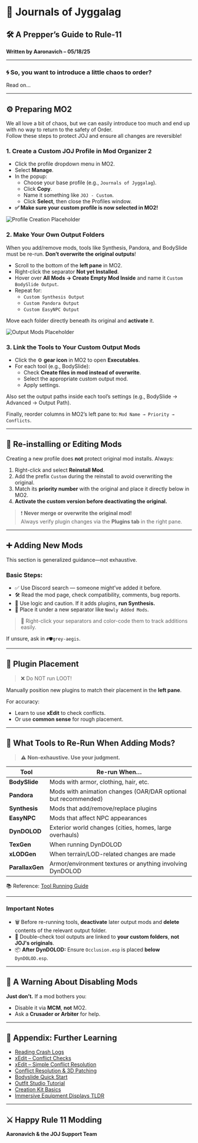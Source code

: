 
# 📘 Journals of Jyggalag
## 🛠 A Prepper’s Guide to Rule-11
**Written by Aaronavich – 05/18/25**

---

### 🌀 So, you want to introduce a little chaos to order?
Read on…

---

## ⚙️ Preparing MO2

We all love a bit of chaos, but we can easily introduce too much and end up with no way to return to the safety of Order.  
Follow these steps to protect JOJ and ensure all changes are reversible!

### 1. Create a Custom JOJ Profile in Mod Organizer 2

- Click the profile dropdown menu in MO2.
- Select **Manage**.
- In the popup:
  - Choose your base profile (e.g., `Journals of Jyggalag`).
  - Click **Copy**.
  - Name it something like `JOJ - Custom`.
  - Click **Select**, then close the Profiles window.
- **✅ Make sure your custom profile is now selected in MO2!**

![Profile Creation Placeholder](https://github.com/YOUR_USERNAME/YOUR_REPO/blob/main/docs/images/profile_creation.png)

### 2. Make Your Own Output Folders

When you add/remove mods, tools like Synthesis, Pandora, and BodySlide must be re-run. **Don’t overwrite the original outputs**!

- Scroll to the bottom of the **left pane** in MO2.
- Right-click the separator **Not yet Installed**.
- Hover over **All Mods → Create Empty Mod Inside** and name it `Custom BodySlide Output`.
- Repeat for:
  - `Custom Synthesis Output`
  - `Custom Pandora Output`
  - `Custom EasyNPC Output`

Move each folder directly beneath its original and **activate** it.

![Output Mods Placeholder](https://github.com/YOUR_USERNAME/YOUR_REPO/blob/main/docs/images/output_mods.png)

### 3. Link the Tools to Your Custom Output Mods

- Click the ⚙️ **gear icon** in MO2 to open **Executables**.
- For each tool (e.g., BodySlide):
  - Check **Create files in mod instead of overwrite**.
  - Select the appropriate custom output mod.
  - Apply settings.

Also set the output paths inside each tool’s settings (e.g., BodySlide → Advanced → Output Path).

Finally, reorder columns in MO2’s left pane to: `Mod Name → Priority → Conflicts`.

---

## 🔄 Re-installing or Editing Mods

Creating a new profile does **not** protect original mod installs. Always:

1. Right-click and select **Reinstall Mod**.
2. Add the prefix `Custom` during the reinstall to avoid overwriting the original.
3. Match its **priority number** with the original and place it directly below in MO2.
4. **Activate the custom version before deactivating the original.**

> ❗ **Never merge or overwrite the original mod!**  
> Always verify plugin changes via the **Plugins tab** in the right pane.

---

## ➕ Adding New Mods

This section is generalized guidance—not exhaustive.

### Basic Steps:

- ✅ Use Discord search — someone might’ve added it before.
- 🛠 Read the mod page, check compatibility, comments, bug reports.
- 🧠 Use logic and caution. If it adds plugins, **run Synthesis.**
- 💾 Place it under a new separator like `Newly Added Mods`.

> 🎨 Right-click your separators and color-code them to track additions easily.

If unsure, ask in `#🛡️grey-aegis`.

---

## 🔌 Plugin Placement

> ❌ Do NOT run LOOT!

Manually position new plugins to match their placement in the **left pane**.

For accuracy:
- Learn to use **xEdit** to check conflicts.
- Or use **common sense** for rough placement.

---

## 🧰 What Tools to Re-Run When Adding Mods?

> ⚠️ **Non-exhaustive. Use your judgment.**

| Tool         | Re-run When…                                                                 |
|--------------|-------------------------------------------------------------------------------|
| **BodySlide** | Mods with armor, clothing, hair, etc.                                        |
| **Pandora**   | Mods with animation changes (OAR/DAR optional but recommended)               |
| **Synthesis** | Mods that add/remove/replace plugins                                         |
| **EasyNPC**   | Mods that affect NPC appearances                                              |
| **DynDOLOD**  | Exterior world changes (cities, homes, large overhauls)                      |
| **TexGen**    | When running DynDOLOD                                                         |
| **xLODGen**   | When terrain/LOD-related changes are made                                     |
| **ParallaxGen** | Armor/environment textures or anything involving DynDOLOD                   |

📚 Reference: [Tool Running Guide](https://github.com/HerrSchtevie/Journals-of-Jyggalag/blob/Guides/Tool%20Running%20Guide.md)

---

### Important Notes

- 🗑️ Before re-running tools, **deactivate** later output mods and **delete** contents of the relevant output folder.
- 🛑 Double-check tool outputs are linked to **your custom folders**, **not JOJ's originals**.
- 📦 **After DynDOLOD:** Ensure `Occlusion.esp` is placed **below** `DynDOLOD.esp`.

---

## 🚫 A Warning About Disabling Mods

**Just don’t.** If a mod bothers you:

- Disable it via **MCM**, **not** MO2.
- Ask a **Crusader or Arbiter** for help.

---

## 📎 Appendix: Further Learning

- [Reading Crash Logs](https://www.reddit.com/r/skyrimmods/comments/1d0r0f0/reading_crash_logs/)
- [xEdit – Conflict Checks](https://www.youtube.com/watch?v=cKU_R1Hqa4o)
- [xEdit – Simple Conflict Resolution](https://www.youtube.com/watch?v=WSZviB4jqE8)
- [Conflict Resolution & 3D Patching](https://www.nexusmods.com/skyrimspecialedition/mods/37651)
- [Bodyslide Quick Start](https://youtu.be/zil1RwoW3OE)
- [Outfit Studio Tutorial](https://youtube.com/playlist?list=PLrGqMZcWJgElCxyW6GnIlt9HAeeSFlkDI)
- [Creation Kit Basics](https://www.youtube.com/playlist?list=PLD5AA9F15CAA68B07)
- [Immersive Equipment Displays TLDR](https://wiki.wildlandermod.com/11Deep-Dives/Immersive-Equipment-Display/)

---

## ⚔️ Happy Rule 11 Modding  
**Aaronavich & the JOJ Support Team**
